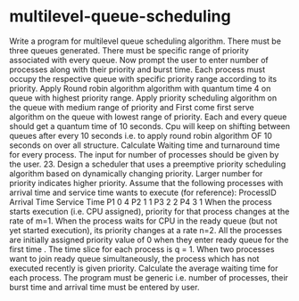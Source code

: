 # multilevel-queue-scheduling
Write a program for multilevel queue scheduling algorithm. There must be three queues generated. There must be specific range of priority associated with every queue. Now prompt the user to enter number of processes along with their priority and burst time. Each process must occupy the respective queue with specific priority range according to its priority. Apply Round robin algorithm algorithm with quantum time 4 on queue with highest priority range. Apply priority scheduling algorithm on the queue with medium range of priority and First come first serve algorithm on the queue with lowest range of priority. Each and every queue should get a quantum time of 10 seconds. Cpu will keep on shifting between queues after every 10 seconds i.e. to apply round robin algorithm OF 10 seconds on over all structure. Calculate Waiting time and turnaround time for every process. The input for number of processes should be given by the user. 23. Design a scheduler that uses a preemptive priority scheduling algorithm based on dynamically changing priority. Larger number for priority indicates higher priority. Assume that the following processes with arrival time and service time wants to execute (for reference): ProcessID Arrival Time Service Time P1 0 4 P2 1 1 P3 2 2 P4 3 1 When the process starts execution (i.e. CPU assigned), priority for that process changes at the rate of m=1. When the process waits for CPU in the ready queue (but not yet started execution), its priority changes at a rate n=2. All the processes are initially assigned priority value of 0 when they enter ready queue for the first time . The time slice for each process is q = 1. When two processes want to join ready queue simultaneously, the process which has not executed recently is given priority. Calculate the average waiting time for each process. The program must be generic i.e. number of processes, their burst time and arrival time must be entered by user.
